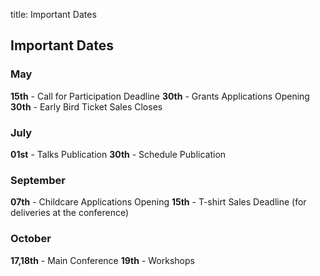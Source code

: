 title: Important Dates

## Important Dates

<div markdown="1" class="col-md-3   month-container">

### May

</div>

<div markdown="1" class="col-md-9 d-flex">

**15th** - Call for Participation Deadline
**30th** - Grants Applications Opening
**30th** - Early Bird Ticket Sales Closes

</div>

<div markdown="1" class=" col-md-3  month-container">

### July

</div>

<div markdown="1" class=" col-md-9 d-flex">

<span class="day-container"><strong></strong></span>

**01st** - Talks Publication
**30th** - Schedule Publication

</div>

<div markdown="1" class=" col-md-3  month-container">

### September

</div>

<div markdown="1" class=" col-md-9 d-flex align-left">

<span class="day-container"><strong></strong></span>

**07th** - Childcare Applications Opening
**15th** - T-shirt Sales Deadline (for deliveries at the conference)

</div>

<div markdown="1" class=" col-md-3  month-container">

### October

</div>

<div markdown="1" class=" col-md-9 d-flex">

<span class="day-container"><strong></strong></span>

**17,18th** - Main Conference
**19th** - Workshops

</div>
